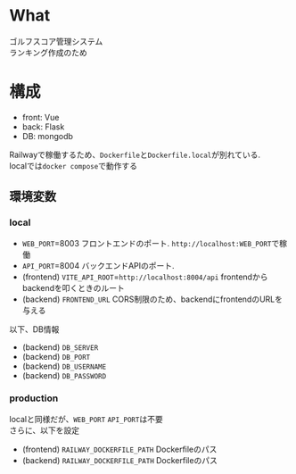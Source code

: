 # What

ゴルフスコア管理システム  
ランキング作成のため

# 構成
- front: Vue
- back: Flask
- DB: mongodb

Railwayで稼働するため、`Dockerfile`と`Dockerfile.local`が別れている.  
localでは`docker compose`で動作する

## 環境変数

### local
- `WEB_PORT`=8003 フロントエンドのポート. `http://localhost:WEB_PORT`で稼働
- `API_PORT`=8004 バックエンドAPIのポート.
- (frontend) `VITE_API_ROOT`=`http://localhost:8004/api` frontendからbackendを叩くときのルート
- (backend) `FRONTEND_URL` CORS制限のため、backendにfrontendのURLを与える

以下、DB情報
- (backend) `DB_SERVER` 
- (backend) `DB_PORT`
- (backend) `DB_USERNAME`
- (backend) `DB_PASSWORD`


### production
localと同様だが、`WEB_PORT` `API_PORT`は不要  
さらに、以下を設定

- (frontend) `RAILWAY_DOCKERFILE_PATH` Dockerfileのパス
- (backend) `RAILWAY_DOCKERFILE_PATH` Dockerfileのパス
